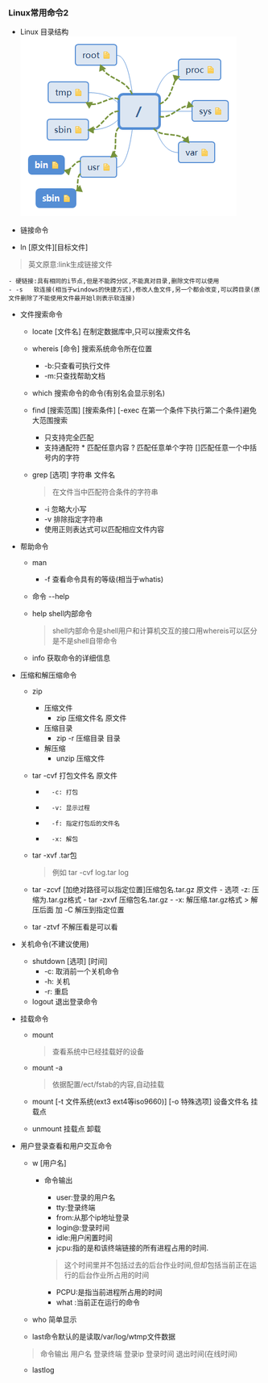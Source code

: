 ### Linux常用命令2
+ Linux 目录结构
 ![XMind](/images/dir.png)

+  链接命令
  - ln [原文件][目标文件]
  > 英文原意:link生成链接文件

    - 硬链接:具有相同的i节点,但是不能跨分区,不能真对目录,删除文件可以使用
    - -s   软连接(相当于windows的快捷方式),修改人鱼文件,另一个都会改变,可以跨目录(原文件删除了不能使用文件最开始l则表示软连接)
+ 文件搜索命令
  - locate [文件名] 在制定数据库中,只可以搜索文件名
  - whereis [命令] 搜索系统命令所在位置
    - -b:只查看可执行文件
    - -m:只查找帮助文档
  - which 搜索命令的命令(有别名会显示别名)
  - find [搜索范围] [搜索条件] [-exec 在第一个条件下执行第二个条件]避免大范围搜索
    - 只支持完全匹配
    - 支持通配符 * 匹配任意内容 ? 匹配任意单个字符 []匹配任意一个中括号内的字符
  - grep [选项] 字符串 文件名
    > 在文件当中匹配符合条件的字符串

    - -i 忽略大小写
    - -v 排除指定字符串
    - 使用正则表达式可以匹配相应文件内容

+ 帮助命令
  - man
    - -f 查看命令具有的等级(相当于whatis)
  - 命令 --help
  - help shell内部命令
    > shell内部命令是shell用户和计算机交互的接口用whereis可以区分是不是shell自带命令

  - info 获取命令的详细信息

+ 压缩和解压缩命令
  - zip
    - 压缩文件
      - zip 压缩文件名 原文件
    - 压缩目录
      - zip -r 压缩目录 目录
    - 解压缩
      - unzip 压缩文件
  - tar -cvf 打包文件名 原文件
  	-		-c: 打包
  	-		-v: 显示过程
  	-		-f: 指定打包后的文件名
  	-		-x: 解包
  -	tar -xvf .tar包
    >	例如 tar -cvf log.tar log

  -	tar -zcvf [加绝对路径可以指定位置]压缩包名.tar.gz 原文件
  		-	选项 -z: 压缩为.tar.gz格式
  		- tar -zxvf 压缩包名.tar.gz
  		-	-x: 解压缩.tar.gz格式
  		> 解压后面 加 -C 解压到指定位置

  -	tar -ztvf 不解压看是可以看

+ 关机命令(不建议使用)
  - shutdown [选项] [时间]
    - -c: 取消前一个关机命令
    - -h: 关机
    - -r: 重启
  - logout 退出登录命令

+ 挂载命令
  - mount
    > 查看系统中已经挂载好的设备

  - mount -a
    > 依据配置/ect/fstab的内容,自动挂载

  -	mount [-t 文件系统(ext3 ext4等iso9660)] [-o 特殊选项] 设备文件名 挂载点
  - unmount 挂载点  卸载

+ 用户登录查看和用户交互命令
  - w [用户名]
    - 命令输出
      - user:登录的用户名
      - tty:登录终端
      - from:从那个ip地址登录  
      - login@:登录时间
      - idle:用户闲置时间  
      - jcpu:指的是和该终端链接的所有进程占用的时间.
      > 这个时间里并不包括过去的后台作业时间,但却包括当前正在运行的后台作业所占用的时间

      - PCPU:是指当前进程所占用的时间
      - what :当前正在运行的命令

  - who 简单显示
  - last命令默认的是读取/var/log/wtmp文件数据
  > 命令输出 用户名 登录终端  登录ip 登录时间 退出时间(在线时间)

  - lastlog
